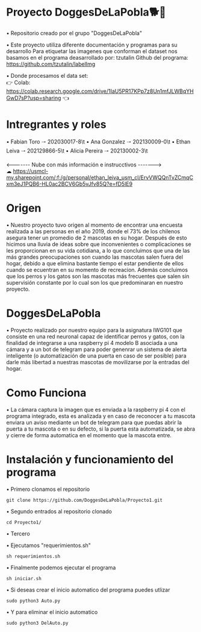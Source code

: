# Proyecto DoggesDeLaPobla🐕🦴
• Repositorio creado por el grupo "DoggesDeLaPobla"<br>

• Este proyecto utiliza diferente documentación y programas para su desarrollo 
Para etiquetar las imagenes que conforman el dataset nos basamos en el programa deasarrollado por: tzutalin
Github del programa: https://github.com/tzutalin/labelImg

• Donde procesamos el data set:<br>
  👉 Colab: https://colab.research.google.com/drive/1IaU5PR17KPp7z8Un1mfJLWBqYHGwD7sP?usp=sharing 👈
  
# Intregrantes y roles

• Fabian Toro    🠒 202030017-8\t
• Ana Gonzalez   🠒 202130009-0\t
• Ethan Leiva    🠒 202129866-5\t
• Alicia Pereira 🠒 202130002-3\t

<------- Nube con más información e instrucctivos -------><br>
☁ https://usmcl-my.sharepoint.com/:f:/g/personal/ethan_leiva_usm_cl/ErvVWQQnTvZCmqCxm3eJ1PQB6-HL0ac2BCV6Gb5vJfv85Q?e=fD5lE9

# Origen

• Nuestro proyecto tuvo origen al momento de encontrar una encuesta realizada a las personas en el año 2019, donde el 73% de los chilenos asegura tener un promedio de 2 mascotas en su hogar. Después de esto hicimos una lluvia de ideas sobre que inconvenientes o complicaciones se les proporcionan en su vida cotidiana, a lo que concluimos que una de las más grandes preocupaciones son cuando las mascotas salen fuera del hogar, debido a que elimina bastante tiempo el estar pendiente de ellos cuando se ecuentran en su momento de recreacion. Además concluimos que los perros y los gatos son las mascotas más frecuentes que salen sin supervisión constante por lo cual son los que predominaran en nuestro proyecto. 

# DoggesDeLaPobla

• Proyecto realizado por nuestro equipo para la asignatura IWG101 que consiste en una red neuronal capaz de identificar perros y gatos, con la finalidad de integrarse a una raspberry pi 4 modelo B asociada a una cámara y a un bot de telegram para poder genenrar un sistema de alerta inteligente (o automatización de una puerta en caso de ser posible) para darle más libertad a nuestras mascotas de movilizarse por la entradas del hogar. 

# Como Funciona 

• La cámara captura la imagen que es enviada a la raspberry pi 4 con el programa integrado, esta es analizada y en caso de reconocer a tu mascota enviara un aviso mediante un bot de telegram para que puedas abrir la puerta a tu mascota o en su defecto, si la puerta esta automatizada, se abra y cierre de forma automatica en el momento que la mascota entre. 

# Instalación y funcionamiento del programa

• Primero clonamos el repositorio
```
git clone https://github.com/DoggesDeLaPobla/Proyecto1.git
```

• Segundo entrados al repositorio clonado
```
cd Proyecto1/
```
• Tercero

• Ejecutamos "requerimientos.sh"
```
sh requerimientos.sh
```
• Finalmente podemos ejecutar el programa
```
sh iniciar.sh
```
• Si deseas crear el inicio automatico del programa puedes utlizar
```
sudo python3 Auto.py
```
• Y para eliminar el inicio automatico
```
sudo python3 DelAuto.py
```
